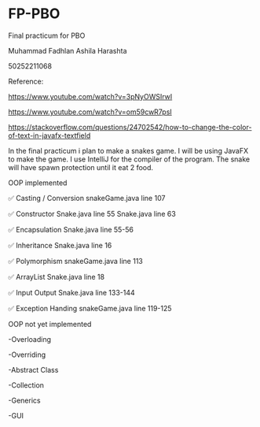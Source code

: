 # FP-PBO
Final practicum for PBO 

Muhammad Fadhlan Ashila Harashta

50252211068

Reference:
  
  https://www.youtube.com/watch?v=3pNyOWSIrwI
  
  https://www.youtube.com/watch?v=om59cwR7psI
  
  https://stackoverflow.com/questions/24702542/how-to-change-the-color-of-text-in-javafx-textfield

In the final practicum i plan to make a snakes game. I will be using JavaFX to make the game. I use IntelliJ for the compiler of the program.
The snake will have spawn protection until it eat 2 food.

OOP implemented

✅ Casting / Conversion
snakeGame.java line 107

✅ Constructor
Snake.java line 55
Snake.java line 63

✅ Encapsulation
Snake.java line 55-56

✅ Inheritance
Snake.java line 16

✅ Polymorphism
snakeGame.java line 113

✅ ArrayList
Snake.java line 18

✅ Input Output
Snake.java line 133-144

✅ Exception Handing
snakeGame.java line 119-125

OOP not yet implemented

-Overloading

-Overriding

-Abstract Class

-Collection

-Generics

-GUI
